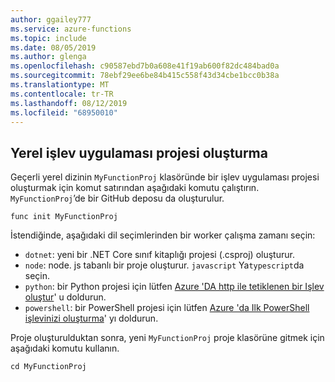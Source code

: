 ```yaml
---
author: ggailey777
ms.service: azure-functions
ms.topic: include
ms.date: 08/05/2019
ms.author: glenga
ms.openlocfilehash: c90587ebd7b0a608e41f19ab600f82dc484bad0a
ms.sourcegitcommit: 78ebf29ee6be84b415c558f43d34cbe1bcc0b38a
ms.translationtype: MT
ms.contentlocale: tr-TR
ms.lasthandoff: 08/12/2019
ms.locfileid: "68950010"
---
```

## <a name="create-the-local-function-app-project"></a>Yerel işlev uygulaması projesi oluşturma

Geçerli yerel dizinin `MyFunctionProj` klasöründe bir işlev uygulaması projesi oluşturmak için komut satırından aşağıdaki komutu çalıştırın. `MyFunctionProj`’de bir GitHub deposu da oluşturulur.

```command
func init MyFunctionProj
```

İstendiğinde, aşağıdaki dil seçimlerinden bir worker çalışma zamanı seçin:

+ `dotnet`: yeni bir .NET Core sınıf kitaplığı projesi (.csproj) oluşturur.
+ `node`: node. js tabanlı bir proje oluşturur. `javascript` Ya`typescript`da seçin. 
+ `python`: bir Python projesi için lütfen [Azure 'DA http ile tetiklenen bir Işlev oluştur](../articles/azure-functions/functions-create-first-function-python.md)' u doldurun.
+ `powershell`: bir PowerShell projesi için lütfen [Azure 'da Ilk PowerShell işlevinizi oluşturma](../articles/azure-functions/functions-create-first-function-powershell.md)' yı doldurun. 


Proje oluşturulduktan sonra, yeni `MyFunctionProj` proje klasörüne gitmek için aşağıdaki komutu kullanın.

```command
cd MyFunctionProj
```
